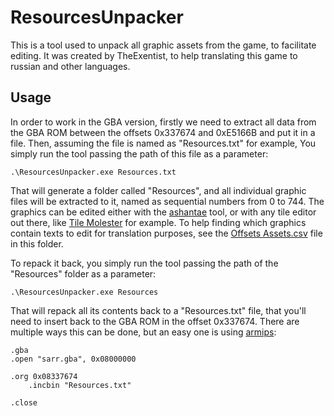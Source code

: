 # ResourcesUnpacker

This is a tool used to unpack all graphic assets from the game, to facilitate editing. It was created by TheExentist, to help translating this game to russian and other languages.

## Usage

In order to work in the GBA version, firstly we need to extract all data from the GBA ROM between the offsets 0x337674 and 0xE5166B and put it in a file. Then, assuming the file is named as "Resources.txt" for example, You simply run the tool passing the path of this file as a parameter:

`.\ResourcesUnpacker.exe Resources.txt`

That will generate a folder called "Resources", and all individual graphic files will be extracted to it, named as sequential numbers from 0 to 744. The graphics can be edited either with the [ashantae](../ashantae/README.md) tool, or with any tile editor out there, like [Tile Molester](https://github.com/toruzz/TileMolester) for example. To help finding which graphics contain texts to edit for translation purposes, see the [Offsets Assets.csv](<Offsets Assets.csv>) file in this folder.

To repack it back, you simply run the tool passing the path of the "Resources" folder as a parameter:

`.\ResourcesUnpacker.exe Resources`

That will repack all its contents back to a "Resources.txt" file, that you'll need to insert back to the GBA ROM in the offset 0x337674. There are multiple ways this can be done, but an easy one is using [armips](https://github.com/Kingcom/armips):

```arm
.gba
.open "sarr.gba", 0x08000000

.org 0x08337674
    .incbin "Resources.txt"

.close
```